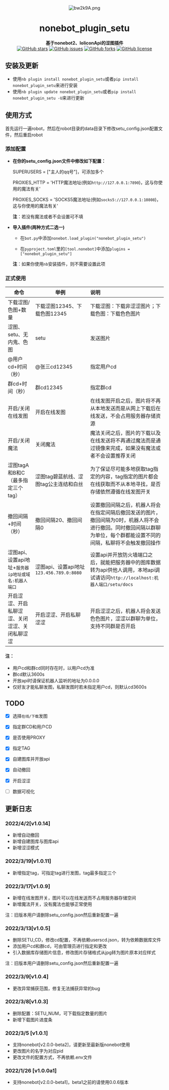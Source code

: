 



<div align="center">
    <img src="https://s4.ax1x.com/2022/03/05/bw2k9A.png" alt="bw2k9A.png" border="0"/>
    <h1>nonebot_plugin_setu</h1>
    <b>基于nonebot2、loliconApi的涩图插件</b>
    <br/>
    <a href="https://github.com/ayanamiblhx/nonebot_plugin_setu/stargazers"><img alt="GitHub stars" src="https://img.shields.io/github/stars/ayanamiblhx/nonebot_plugin_setu?color=%09%2300BFFF&style=flat-square"></a>
    <a href="https://github.com/ayanamiblhx/nonebot_plugin_setu/issues"><img alt="GitHub issues" src="https://img.shields.io/github/issues/ayanamiblhx/nonebot_plugin_setu?color=Emerald%20green&style=flat-square"></a>
    <a href="https://github.com/ayanamiblhx/nonebot_plugin_setu/network"><img alt="GitHub forks" src="https://img.shields.io/github/forks/ayanamiblhx/nonebot_plugin_setu?color=%2300BFFF&style=flat-square"></a>
    <a href="https://github.com/ayanamiblhx/nonebot_plugin_setu/blob/main/LICENSE"><img alt="GitHub license" src="https://img.shields.io/github/license/ayanamiblhx/nonebot_plugin_setu?color=Emerald%20green&style=flat-square"></a>
</div>

## 安装及更新

- 使用`nb plugin install nonebot_plugin_setu`或者`pip install nonebot_plugin_setu`来进行安装
- 使用`nb plugin update nonebot_plugin_setu`或者`pip install nonebot_plugin_setu -U`来进行更新



## 使用方式

首先运行一遍robot，然后在robot目录的data目录下修改setu_config.json配置文件，然后重启robot



### 添加配置

- **在你的setu_config.json文件中修改如下配置：**

  SUPERUSERS = ["主人的qq号"]，可添加多个

  PROXIES_HTTP = 'HTTP魔法地址(例如`http://127.0.0.1:7890`)，这与你使用的魔法有关'

  PROXIES_SOCKS = 'SOCKS5魔法地址(例如`socks5://127.0.0.1:10808`)，这与你使用的魔法有关'

  **注**：若没有魔法或者不会设置可不填

- **导入插件(两种方式二选一)**
  
  - 在`bot.py`中添加`nonebot.load_plugin("nonebot_plugin_setu")`
  
  - 在`pyproject.toml`里的`[tool.nonebot]`中添加`plugins = ["nonebot_plugin_setu"]`
  
  **注**：如果你使用`nb`安装插件，则不需要设置此项



### 正式使用

| 命令                                                 | 举例                                     | 说明                                                         |
| ---------------------------------------------------- | ---------------------------------------- | :----------------------------------------------------------- |
| 下载涩图/色图+数量                                   | 下载涩图12345、下载色图12345             | 下载涩图：下载非涩涩图片；下载色图：下载色色图片             |
| 涩图、setu、无内鬼、色图                             | setu                                     | 发送图片                                                     |
| @用户cd+时间（秒）                                   | @张三cd12345                             | 指定用户cd                                                   |
| 群cd+时间（秒）                                      | 群cd12345                                | 指定群cd                                                     |
| 开启/关闭在线发图                                    | 开启在线发图                             | 在线发图开启之后，图片将不再从本地发送而是从网上下载后在线发送，不会占用服务器存储资源 |
| 开启/关闭魔法                                        | 关闭魔法                                 | 魔法关闭之后，图片的下载以及在线发送将不再通过魔法而是通过镜像来完成，如果没有魔法或者不会设置推荐关闭 |
| 涩图tagA和B和C（最多指定三个tag）                    | 涩图tag碧蓝航线、涩图tag公主连结和白丝   | 为了保证尽可能多地获取tag指定的内容，tag指定的图片都会在线获取而不从本地寻找，是否存储依然遵循在线发图开关 |
| 撤回间隔+时间（秒）                                  | 撤回间隔20、撤回间隔0                    | 设置撤回间隔之后，机器人将会在指定间隔后撤回发送的图片，撤回间隔为0时，机器人将不会进行撤回。同时撤回间隔以群聊为单位，每个群都能设置不同的间隔，私聊将不会触发撤回操作 |
| 涩图api、设置api地址+`服务器ip地址或域名:机器人端口` | 涩图api、设置api地址`123.456.789.0:8080` | 设置api并开放防火墙端口之后，就能把服务器中的图库数据转为api供他人调用，本地api调试请访问`http://localhost:机器人端口/setu/docs` |
| 开启涩涩、开启私聊涩涩、关闭涩涩、关闭私聊涩涩       | 开启涩涩、开启私聊涩涩                   | 开启涩涩之后，机器人将会发送色色图片，涩涩以群聊为单位，支持不同群是否开启 |

#### 注：

- 用户cd和群cd同时存在时，以用户cd为准
- 群cd默认3600s
- 开放api时请保证机器人监听的地址为0.0.0.0
- 仅好友才能私聊发图，私聊发图时若未指定用户cd，则默认cd3600s

## TODO

- [x] 选择`在线/下载`发图
- [x] 指定群CD和用户CD
- [x] 是否使用PROXY
- [x] 指定TAG
- [x] 自建图库并开放api
- [x] 自动撤回
- [x] 开启涩涩
- [ ] 数据可视化



## 更新日志

### 2022/4/2[v1.0.14]

- 新增自动撤回
- 新增自建图库与图库api
- 新增涩涩模式



### 2022/3/19[v1.0.11]

- 新增指定tag，可指定tag进行发图，tag最多指定三个



### 2022/3/17[v1.0.9]

- 新增在线发图开关，图片可以在线发送而不占用服务器存储空间
- 新增魔法开关，没有魔法也能够正常使用

注：旧版本用户请删除setu_config.json然后重新配置一遍



### 2022/3/13[v1.0.5]

- 删除SETU_CD，修改cd配置，不再依赖userscd.json，转为依赖数据库文件
- 添加用户cd和群cd，可由管理员进行指定和更改
- 引入数据库存储图片信息，修改图片存储格式从jpg转为图片原本对应样式

注：旧版本用户请删除setu_config.json然后重新配置一遍



### 2022/3/9[v1.0.4]

- 更改异常捕获范围，修复无法捕获异常的bug



### 2022/3/8[v1.0.3]

- 删除配置：SETU_NUM，可下载指定数量的图片
- 新增下载图片进度条



### 2022/3/5 [v1.0.1]

- 支持nonebot[v2.0.0-beta2]，请更新至最新版nonebot使用
- 更改图片的名字为对应pid
- 更改文件的配置方式，不再依赖.env文件



### 2022/1/26 [v1.0.0a1]

- 支持nonebot[v2.0.0-beta1]，beta1之前的请使用0.0.6版本
